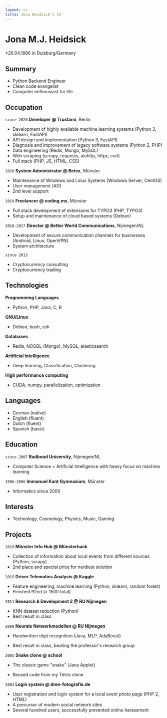 ```yaml
---
layout: cv
title: Jona Heidsick's CV
---
```

# Jona M.J. Heidsick 

\*26.04.1986 in Duisburg/Germany

## Summary

- Python Backend Engineer
- Clean code evangelist
- Computer enthousiast for life

<!--
<div id="webaddress">
<a href="jona.heidsick@gmail.com">jona.heidsick@gmail.com</a>
</div>
-->


## Occupation

`since 2020` 
__Developer @ Trustami__, Berlin

- Development of highly available machine learning systems (Python 3, sklearn, FastAPI)
- API design and implementation (Python 3, FastAPI)
- Diagnosis and improvement of legacy software systems (Python 2, PHP)
- Data engineering (Redis, Mongo, MySQL)
- Web scraping (scrapy, requests, aiohttp, httpx, curl)
- Full stack (PHP, JS, HTML, CSS)

`2020`
__System Administrator @ Betex__, Münster

- Maintenance of Windows and Linux Systems (Windows Server, CentOS)
- User management (AD)
- 2nd level support

`2019`
__Freelancer @ coding.ms__, Münster

- Full stack development of extensions for TYPO3 (PHP, TYPO3)
- Setup and maintenance of cloud based systems (Debian)

`2016-2017`
__Director @ Better World Communications__, Nijmegen/NL
- Development of secure communication channels for businesses (Android, Linux, OpenVPN)
- System architecture

`since 2013`
- Cryptocurrency consulting
- Cryptocurrency trading


## Technologies

__Programming Languages__
- Python, PHP, Java, C, R

__GNU/Linux__
- Debian, bash, ssh

__Databases__
- Redis, NOSQL (Mongo), MySQL, elasticsearch

__Artificial Intelligence__
- Deep learning, Classification, Clustering

__High performance computing__
- CUDA, numpy, parallelization, optimization


## Languages

- German (native)
- English (fluent)
- Dutch (fluent)
- Spanish (basic)


## Education

`since 2007`
__Radboud University__, Nijmegen/NL
- Computer Science + Artificial Intelligence with heavy focus on machine learning

`1996-2006`
__Immanuel Kant Gymnasium__, Münster
- Informatics since 2000


## Interests

- Technology, Cosmology, Physics, Music, Gaming


## Projects

`2019`
__Münster Info Hub @ Münsterhack__
- Collection of information about local events from different sources (Python, scrapy)
- 2nd place and special price for nerdiest solution

`2015`
__Driver Telematics Analysis @ Kaggle__
- Feature engineering, machine learning (Python, sklearn, random forest)
- Finished 92nd (> 1500 total)
<!-- - setup a server with jupyterhub to enable team members -->

`2011`
__Research & Development 2 @ RU Nijmegen__
- KNN dataset reduction (Python)
- Best result in class

`2009`
__Neurale Netwerkmodellen @ RU Nijmegen__
- Handwritten digit recognition (Java, MLP, AdaBoost)
<!-- - Implementation of a Multi Layer Perceptron (MLP) + AdaBoost for MLP -->
- Best result in class, beating the professor's research group

`2005`
__Snake clone @ school__
- The classic game "snake" (Java Applet)
<!-- - Implemented as a Java Applet -->
- Reused code from my Tetris clone

<!--
`2004`
__Tetris clone @ school__
- Implemented as a Java Applet
-->

`2003`
__Login system @ dren-fotografie.de__
- User registration and login system for a local event photo page (PHP 2, HTML)
- A precursor of modern social network sites
- Several hundred users, successfully prevented online harassment


<!-- ### Footer

Last updated: May 2021 -->


